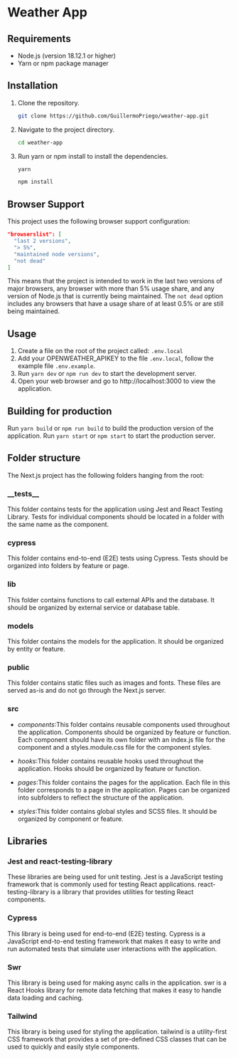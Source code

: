 # Weather App

## Requirements

- Node.js (version 18.12.1 or higher)
- Yarn or npm package manager

## Installation
1. Clone the repository.
    ```bash
    git clone https://github.com/GuillermoPriego/weather-app.git
    ```
2. Navigate to the project directory.
    ```bash
    cd weather-app
    ```
3. Run yarn or npm install to install the dependencies.
    ```bash
    yarn
    ```
    ```bash
    npm install
    ```

## Browser Support
This project uses the following browser support configuration:
```json
"browserslist": [
  "last 2 versions",
  "> 5%",
  "maintained node versions",
  "not dead"
]
```

This means that the project is intended to work in the last two versions of major browsers, any browser with more than 5% usage share, and any version of Node.js that is currently being maintained. The `not dead` option includes any browsers that have a usage share of at least 0.5% or are still being maintained.

## Usage
1. Create a file on the root of the project called: `.env.local`
1. Add your OPENWEATHER_APIKEY to the file `.env.local`, follow the example file `.env.example`.
2. Run `yarn dev` or `npm run dev` to start the development server.
3. Open your web browser and go to http://localhost:3000 to view the application.

## Building for production
Run `yarn build` or `npm run build` to build the production version of the application.
Run `yarn start` or `npm start` to start the production server.

## Folder structure

The Next.js project has the following folders hanging from the root:

### \_\_tests\_\_

This folder contains tests for the application using Jest and React Testing Library. Tests for individual components should be located in a folder with the same name as the component.

### cypress

This folder contains end-to-end (E2E) tests using Cypress. Tests should be organized into folders by feature or page.

### lib

This folder contains functions to call external APIs and the database. It should be organized by external service or database table.

### models

This folder contains the models for the application. It should be organized by entity or feature.

### public

This folder contains static files such as images and fonts. These files are served as-is and do not go through the Next.js server.

### src

- _components_:This folder contains reusable components used throughout the application. Components should be organized by feature or function. Each component should have its own folder with an index.js file for the component and a styles.module.css file for the component styles.

- _hooks_:This folder contains reusable hooks used throughout the application. Hooks should be organized by feature or function.

- _pages_:This folder contains the pages for the application. Each file in this folder corresponds to a page in the application. Pages can be organized into subfolders to reflect the structure of the application.

- _styles_:This folder contains global styles and SCSS files. It should be organized by component or feature.

## Libraries

### Jest and react-testing-library

These libraries are being used for unit testing. Jest is a JavaScript testing framework that is commonly used for testing React applications. react-testing-library is a library that provides utilities for testing React components.

### Cypress

This library is being used for end-to-end (E2E) testing. Cypress is a JavaScript end-to-end testing framework that makes it easy to write and run automated tests that simulate user interactions with the application.

### Swr

This library is being used for making async calls in the application. swr is a React Hooks library for remote data fetching that makes it easy to handle data loading and caching.

### Tailwind

This library is being used for styling the application. tailwind is a utility-first CSS framework that provides a set of pre-defined CSS classes that can be used to quickly and easily style components.
